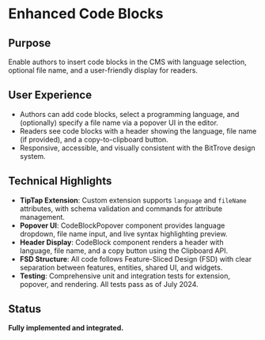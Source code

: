 # Enhanced Code Blocks

## Purpose
Enable authors to insert code blocks in the CMS with language selection, optional file name, and a user-friendly display for readers.

## User Experience
- Authors can add code blocks, select a programming language, and (optionally) specify a file name via a popover UI in the editor.
- Readers see code blocks with a header showing the language, file name (if provided), and a copy-to-clipboard button.
- Responsive, accessible, and visually consistent with the BitTrove design system.

## Technical Highlights
- **TipTap Extension**: Custom extension supports `language` and `fileName` attributes, with schema validation and commands for attribute management.
- **Popover UI**: CodeBlockPopover component provides language dropdown, file name input, and live syntax highlighting preview.
- **Header Display**: CodeBlock component renders a header with language, file name, and a copy button using the Clipboard API.
- **FSD Structure**: All code follows Feature-Sliced Design (FSD) with clear separation between features, entities, shared UI, and widgets.
- **Testing**: Comprehensive unit and integration tests for extension, popover, and rendering. All tests pass as of July 2024.

## Status
**Fully implemented and integrated.**